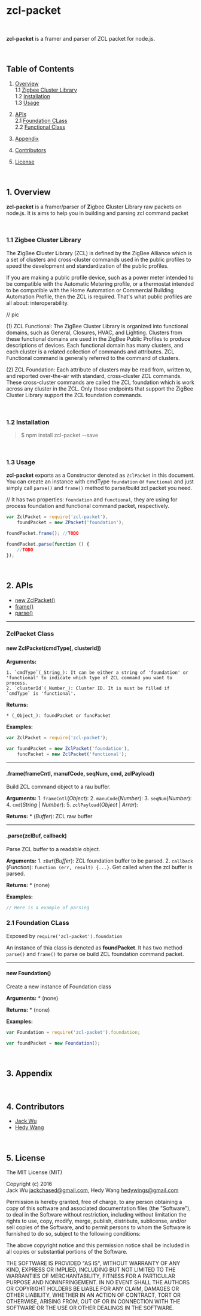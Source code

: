# zcl-packet  
<br />

**zcl-packet** is a framer and parser of ZCL packet for node.js.   

<br />

## Table of Contents  

1. [Overview](#Overview)  
    1.1 [Zigbee Cluster Library](#ZCL)  
    1.2 [Installation](#Installation)  
    1.3 [Usage](#Usage)  

2. [APIs](#APIs)  
    2.1 [Foundation CLass](#FoundCls)  
    2.2 [Functional Class](#FuncCls)  

3. [Appendix](#Appendix)  

4. [Contributors](#Contributors)  
5. [License](#License)  

<br />

<a name="Overview"></a>
## 1. Overview  

**zcl-packet** is a framer/parser of **Z**igbee **C**luster **L**ibrary raw packets on node.js. It is aims to help you in building and parsing zcl command packet

<br />

<a name="ZCL"></a>
### 1.1 Zigbee Cluster Library  

The **Z**igBee **C**luster **L**ibrary (ZCL) is defined by the ZigBee Alliance which is a set of clusters and cross-cluster commands used in the public profiles to speed the development and standardization of the public profiles. 

If you are making a public profile device, such as a power meter intended to be compatible with the Automatic Metering profile, or a thermostat intended to be compatible with the Home Automation or Commercial Building Automation Profile, then the ZCL is required.  That's what public profiles are all about: interoperability.

// pic

(1) ZCL Functional: The ZigBee Cluster Library is organized into functional domains, such as General, Closures, HVAC, and Lighting. Clusters from these functional domains are used in the ZigBee Public Profiles to produce descriptions of devices. Each functional domain has many clusters, and each cluster is a related collection of commands and attributes. ZCL Functional command is generally referred to the command of clusters.

(2) ZCL Foundation: Each attribute of clusters may be read from, written to, and reported over-the-air with standard, cross-cluster ZCL commands. These cross-cluster commands are called the ZCL foundation which is work across any cluster in the ZCL. Only those endpoints that support the ZigBee Cluster Library support the ZCL foundation commands. 

<br />

<a name="Installation"></a>
### 1.2 Installation  

> $ npm install zcl-packet --save

<br />

<a name="Usage"></a>
### 1.3 Usage  

**zcl-packet** exports as a Constructor denoted as `ZclPacket` in this document. You can create an instance with cmdType `foundation` or `functional` and just simply call `parse()` and `frame()` method to parse/build zcl packet you need.

//  It has two properties: `foundation` and `functional`, they are using for process foundation and functional command packet, respectively.

```javascript
var ZclPacket = require('zcl-packet'),
    foundPacket = new ZPacket('foundation');

foundPacket.frame(); //TODO

foundPacket.parse(function () {
    //TODO
});
```

<br />

<a name="APIs"></a>
## 2. APIs  

* [new ZclPacket()](#zPacketCls)
* [frame()](#zclFrame)
* [parse()](#zclParse)

*******************

### ZclPacket Class

<a name="zPacketCls"></a>
#### new ZclPacket(cmdType[, clusterId])

**Arguments:**

    1. `cmdType`(_String_): It can be either a string of 'foundation' or 'functional' to indicate which type of ZCL command you want to process.
    2. `clusterId`(_Number_): Cluster ID. It is must be filled if `cmdType` is 'functional'.

**Returns:**
    
    * (_Object_): foundPacket or funcPacket

**Examples:**

```javascript
var ZclPacket = require('zcl-packet');
    
var foundPacket = new ZclPacket('foundation'),
    funcPacket = new ZclPacket('functional');
```

***********************

<a name="zclFrame"></a>
#### .frame(frameCntl, manufCode, seqNum, cmd, zclPayload)

Build ZCL command object to a rau buffer.

**Arguments:**
    1. `frameCntl`(_Object_): 
    2. `manuCode`(_Number_): 
    3. `seqNum`(_Number_): 
    4. `cmd`(_String_ | _Number_):
    5. `zclPayload`(_Object_ | _Arrar_):

**Returns:**
    * (_Buffer_): ZCL raw buffer



***********************

<a name="zclParse"></a>
#### .parse(zclBuf, callback)

Parse ZCL buffer to a readable object. 

**Arguments:**
    1. `zBuf`(_Buffer_): ZCL foundation buffer to be parsed.
    2. `callback` (_Function_): `function (err, result) {...}`. Get called when the zcl buffer is parsed.

**Returns:**
    * (none)  

**Examples:**

```javascript
// Here is a example of parsing 
```



### 2.1 Foundation CLass

Exposed by `require('zcl-packet').foundation`

An instance of thia class is denoted as **foundPacket**. It has two method `parse()` and `frame()` to parse oe build ZCL foundation command packet.

*******************

#### new Foundation()

Create a new instance of Foundation class

**Arguments:**
    * (none)

**Returns:**
    * (none)  

**Examples:**

```javascript
var Foundation = require('zcl-packet').foundation;

var foundPacket = new Foundation();
```

<br />

<a name="Appendix"></a>
## 3. Appendix  


<br />

<a name="Contributors"></a>
## 4. Contributors  

* [Jack Wu](https://www.npmjs.com/~jackchased)  
* [Hedy Wang](https://www.npmjs.com/~hedywings)  

<br />

<a name="License"></a>
## 5. License 

The MIT License (MIT)

Copyright (c) 2016  
Jack Wu <jackchased@gmail.com>, Hedy Wang <hedywings@gmail.com>

Permission is hereby granted, free of charge, to any person obtaining a copy
of this software and associated documentation files (the "Software"), to deal
in the Software without restriction, including without limitation the rights
to use, copy, modify, merge, publish, distribute, sublicense, and/or sell
copies of the Software, and to permit persons to whom the Software is
furnished to do so, subject to the following conditions:  

The above copyright notice and this permission notice shall be included in all
copies or substantial portions of the Software.

THE SOFTWARE IS PROVIDED "AS IS", WITHOUT WARRANTY OF ANY KIND, EXPRESS OR
IMPLIED, INCLUDING BUT NOT LIMITED TO THE WARRANTIES OF MERCHANTABILITY,
FITNESS FOR A PARTICULAR PURPOSE AND NONINFRINGEMENT. IN NO EVENT SHALL THE
AUTHORS OR COPYRIGHT HOLDERS BE LIABLE FOR ANY CLAIM, DAMAGES OR OTHER
LIABILITY, WHETHER IN AN ACTION OF CONTRACT, TORT OR OTHERWISE, ARISING FROM,
OUT OF OR IN CONNECTION WITH THE SOFTWARE OR THE USE OR OTHER DEALINGS IN THE
SOFTWARE.
